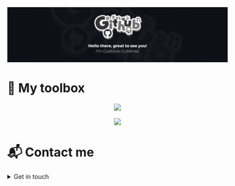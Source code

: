 <a href="https://www.linkedin.com/in/gustavo-gutierrez-9b101b19b/" target="_blank">
  <img src="BannerGitHub.png">
</a>

# 🧰  My toolbox

<p align="center">
    <a href="https://www.credly.com/badges/5f5c9da7-00f9-4c58-aa97-7bf34cd7c91e/public_url">
      <img src="https://images.credly.com/size/110x110/images/00634f82-b07f-4bbd-a6bb-53de397fc3a6/image.png">
    </a>
</p>

<p align="center">
  <a href="https://skillicons.dev">
    <img src="https://skillicons.dev/icons?i=python,js,typescript,java,c,cs,html,css,md,mysql,aws,nodejs,bash,powershell,linux,jquery,git,github,postman,docker,scikitlearn,tailwind,bootstrap,express,figma,photoshop,premiere,obsidian&perline=8" />
  </a>
</p>


# 📬 Contact me

<details>
  <summary>
    Get in touch
  </summary>

  - gustavo.gutierrez2003@outlook.com
  - [linkedin](https://www.linkedin.com/in/gustavo-gutierrez-319b43285/)
  
</details>
